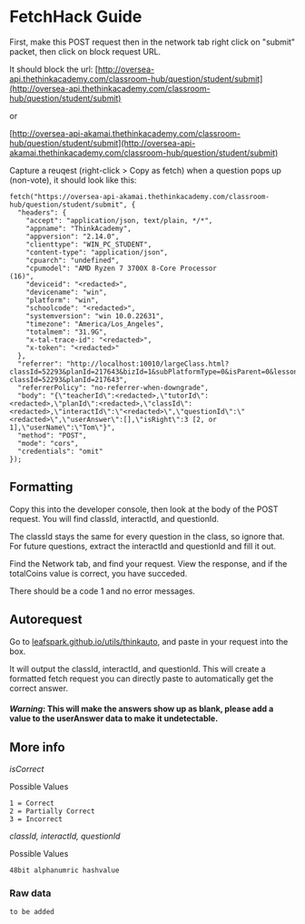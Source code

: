 # FetchHack Guide

First, make this POST request then in the network tab right click on "submit" packet, then click on block request URL.

It should block the url:
[http://oversea-api.thethinkacademy.com/classroom-hub/question/student/submit](http://oversea-api.thethinkacademy.com/classroom-hub/question/student/submit)

or

[http://oversea-api-akamai.thethinkacademy.com/classroom-hub/question/student/submit](http://oversea-api-akamai.thethinkacademy.com/classroom-hub/question/student/submit)


Capture a reuqest (right-click > Copy as fetch) when a question pops up (non-vote), it should look like this:
```
fetch("https://oversea-api-akamai.thethinkacademy.com/classroom-hub/question/student/submit", {
  "headers": {
    "accept": "application/json, text/plain, */*",
    "appname": "ThinkAcademy",
    "appversion": "2.14.0",
    "clienttype": "WIN_PC_STUDENT",
    "content-type": "application/json",
    "cpuarch": "undefined",
    "cpumodel": "AMD Ryzen 7 3700X 8-Core Processor              (16)",
    "deviceid": "<redacted>",
    "devicename": "win",
    "platform": "win",
    "schoolcode": "<redacted>",
    "systemversion": "win 10.0.22631",
    "timezone": "America/Los_Angeles",
    "totalmem": "31.9G",
    "x-tal-trace-id": "<redacted>",
    "x-token": "<redacted>"
  },
  "referrer": "http://localhost:10010/largeClass.html?classId=52293&planId=217643&bizId=1&subPlatformType=0&isParent=0&lessonType=FORMAL&from=course&coursewareId=3192407cd9384709a5713a15e6815603&backUrl=/courses?classId=52293&planId=217643",
  "referrerPolicy": "no-referrer-when-downgrade",
  "body": "{\"teacherId\":<redacted>,\"tutorId\":<redacted>,\"planId\":<redacted>,\"classId\":<redacted>,\"interactId\":\"<redacted>\",\"questionId\":\"<redacted>\",\"userAnswer\":[],\"isRight\":3 [2, or 1],\"userName\":\"Tom\"}",
  "method": "POST",
  "mode": "cors",
  "credentials": "omit"
});
```

## Formatting

Copy this into the developer console, then look at the body of the POST request. You will find classId, interactId, and questionId.

The classId stays the same for every question in the class, so ignore that. For future questions, extract the interactId and questionId and fill it out.

Find the Network tab, and find your request. View the response, and if the totalCoins value is correct, you have succeded.

There should be a code 1 and no error messages.

## Autorequest

Go to [leafspark.github.io/utils/thinkauto](https://leafspark.github.io/utils/thinkauto), and paste in your request into the box.

It will output the classId, interactId, and questionId. This will create a formatted fetch request you can directly paste to automatically get the correct answer.

#### *Warning*: This will make the answers show up as blank, please add a value to the userAnswer data to make it undetectable.

## More info

*isCorrect*

Possible Values
```
1 = Correct
2 = Partially Correct
3 = Incorrect
```

*classId, interactId, questionId*

Possible Values
```
48bit alphanumric hashvalue
```

### Raw data

```
to be added
```